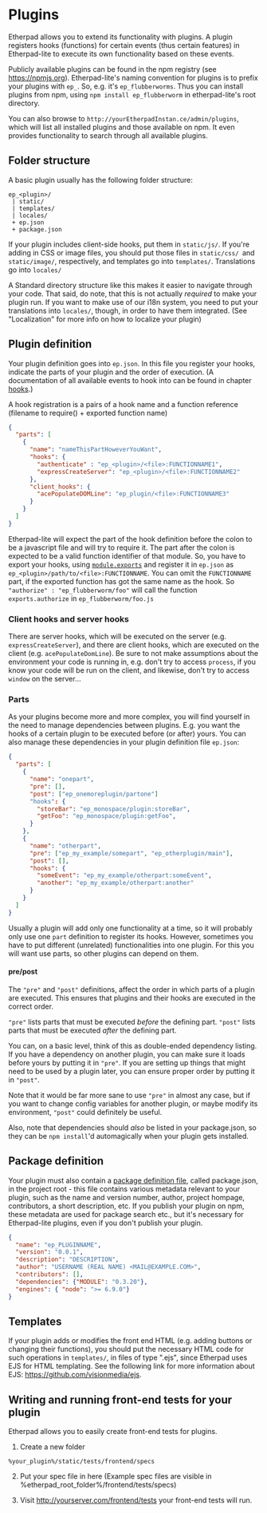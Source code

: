 # Plugins
Etherpad allows you to extend its functionality with plugins. A plugin registers hooks (functions) for certain events (thus certain features) in Etherpad-lite to execute its own functionality based on these events.

Publicly available plugins can be found in the npm registry (see <https://npmjs.org>). Etherpad-lite's naming convention for plugins is to prefix your plugins with `ep_`. So, e.g. it's `ep_flubberworms`. Thus you can install plugins from npm, using `npm install ep_flubberworm` in etherpad-lite's root directory.

You can also browse to `http://yourEtherpadInstan.ce/admin/plugins`, which will list all installed plugins  and those available on npm. It even provides functionality to search through all available plugins.

## Folder structure
A basic plugin usually has the following folder structure:
```
ep_<plugin>/
 | static/
 | templates/
 | locales/
 + ep.json
 + package.json
```
If your plugin includes client-side hooks, put them in `static/js/`. If you're adding in CSS or image files, you should put those files in `static/css/ `and `static/image/`, respectively, and templates go into `templates/`. Translations go into `locales/`

A Standard directory structure like this makes it easier to navigate through your code. That said, do note, that this is not actually *required* to make your plugin run. If you want to make use of our i18n system, you need to put your translations into `locales/`, though, in order to have them integrated. (See "Localization" for more info on how to localize your plugin)

## Plugin definition
Your plugin definition goes into `ep.json`. In this file you register your hooks, indicate the parts of your plugin and the order of execution. (A documentation of all available events to hook into can be found in chapter [hooks](#all_hooks).)

A hook registration is a pairs of a hook name and a function reference (filename to require() + exported function name)

```json
{
  "parts": [
    {
      "name": "nameThisPartHoweverYouWant",
      "hooks": {
        "authenticate" : "ep_<plugin>/<file>:FUNCTIONNAME1",
        "expressCreateServer": "ep_<plugin>/<file>:FUNCTIONNAME2"
      },
      "client_hooks": {
        "acePopulateDOMLine": "ep_plugin/<file>:FUNCTIONNAME3"
      }
    }
  ]
}
```

Etherpad-lite will expect the part of the hook definition before the colon to be a javascript file and will try to require it. The part after the colon is expected to be a valid function identifier of that module. So, you have to export your hooks, using [`module.exports`](https://nodejs.org/docs/latest/api/modules.html#modules_modules) and register it in `ep.json` as `ep_<plugin>/path/to/<file>:FUNCTIONNAME`.
You can omit the `FUNCTIONNAME` part, if the exported function has got the same name as the hook. So `"authorize" : "ep_flubberworm/foo"` will call the function `exports.authorize` in `ep_flubberworm/foo.js`

### Client hooks and server hooks
There are server hooks, which will be executed on the server (e.g. `expressCreateServer`), and there are client hooks, which are executed on the client (e.g. `acePopulateDomLine`). Be sure to not make assumptions about the environment your code is running in, e.g. don't try to access `process`, if you know your code will be run on the client, and likewise, don't try to access `window` on the server...

### Parts
As your plugins become more and more complex, you will find yourself in the need to manage dependencies between plugins. E.g. you want the hooks of a certain plugin to be executed before (or after) yours. You can also manage these dependencies in your plugin definition file `ep.json`:

```json
{
  "parts": [
    {
      "name": "onepart",
      "pre": [],
      "post": ["ep_onemoreplugin/partone"]
      "hooks": {
        "storeBar": "ep_monospace/plugin:storeBar",
        "getFoo": "ep_monospace/plugin:getFoo",
      }
    },
    {
      "name": "otherpart",
      "pre": ["ep_my_example/somepart", "ep_otherplugin/main"],
      "post": [],
      "hooks": {
        "someEvent": "ep_my_example/otherpart:someEvent",
        "another": "ep_my_example/otherpart:another"
      }
    }
  ]
}
```

Usually a plugin will add only one functionality at a time, so it will probably only use one `part` definition to register its hooks. However, sometimes you have to put different (unrelated) functionalities into one plugin. For this you will want use parts, so other plugins can depend on them.

#### pre/post
The `"pre"` and `"post"` definitions, affect the order in which parts of a plugin are executed. This ensures that plugins and their hooks are executed in the correct order.

`"pre"` lists parts that must be executed *before* the defining part. `"post"` lists parts that must be executed *after* the defining part.

You can, on a basic level, think of this as double-ended dependency listing. If you have a dependency on another plugin, you can make sure it loads before yours by putting it in `"pre"`. If you are setting up things that might need to be used by a plugin later, you can ensure proper order by putting it in `"post"`.

Note that it would be far more sane to use `"pre"` in almost any case, but if you want to change config variables for another plugin, or maybe modify its environment, `"post"` could definitely be useful.

Also, note that dependencies should *also* be listed in your package.json, so they can be `npm install`'d automagically when your plugin gets installed.

## Package definition
Your plugin must also contain a [package definition file](https://docs.npmjs.com/files/package.json), called package.json, in the project root - this file contains various metadata relevant to your plugin, such as the name and version number, author, project hompage, contributors, a short description, etc. If you publish your plugin on npm, these metadata are used for package search etc., but it's necessary for Etherpad-lite plugins, even if you don't publish your plugin.

```json
{
  "name": "ep_PLUGINNAME",
  "version": "0.0.1",
  "description": "DESCRIPTION",
  "author": "USERNAME (REAL NAME) <MAIL@EXAMPLE.COM>",
  "contributors": [],
  "dependencies": {"MODULE": "0.3.20"},
  "engines": { "node": ">= 6.9.0"}
}
```

## Templates
If your plugin adds or modifies the front end HTML (e.g. adding buttons or changing their functions), you should put the necessary HTML code for such operations in `templates/`, in files of type ".ejs", since Etherpad uses EJS for HTML templating. See the following link for more information about EJS: <https://github.com/visionmedia/ejs>.

## Writing and running front-end tests for your plugin

Etherpad allows you to easily create front-end tests for plugins.  

1. Create a new folder
```
%your_plugin%/static/tests/frontend/specs
```
2. Put your spec file in here (Example spec files are visible in %etherpad_root_folder%/frontend/tests/specs)

3. Visit http://yourserver.com/frontend/tests your front-end tests will run.

